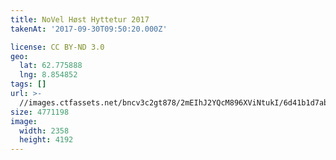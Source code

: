 ```yaml
---
title: NoVel Høst Hyttetur 2017
takenAt: '2017-09-30T09:50:20.000Z'

license: CC BY-ND 3.0
geo:
  lat: 62.775888
  lng: 8.854852
tags: []
url: >-
  //images.ctfassets.net/bncv3c2gt878/2mEIhJ2YQcM896XViNtukI/6d41b1d7ab56b327002cd12c226c7075/novel-hst-hyttetur-2017_37437027881_o
size: 4771198
image:
  width: 2358
  height: 4192
---
```


